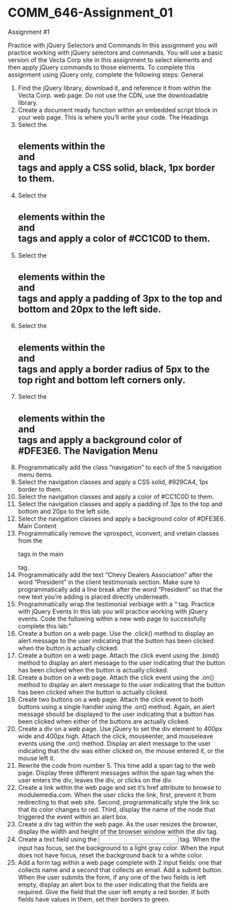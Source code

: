 # COMM_646-Assignment_01
Assignment #1

Practice with jQuery Selectors and Commands
In this assignment you will practice working with jQuery selectors and commands. You will use a basic version of the Vecta Corp site in this assignment to select elements and then apply jQuery commands to those elements. To complete this assignment using jQuery only, complete the following steps:
General
1.	Find the jQuery library, download it, and reference it from within the Vecta Corp. web page. Do not use the CDN, use the downloadable library.
2.	Create a document ready function within an embedded script block in your web page. This is where you’ll write your code.
The Headings
3.	Select the <h2> elements within the <section> and <aside> tags and apply a CSS solid, black, 1px border to them.
4.	Select the <h2> elements within the <section> and <aside> tags and apply a color of #CC1C0D to them.
5.	Select the <h2> elements within the <section> and <aside> tags and apply a padding of 3px to the top and bottom and 20px to the left side.
6.	Select the <h2> elements within the <section> and <aside> tags and apply a border radius of 5px to the top right and bottom left corners only.
7.	Select the <h2> elements within the <section> and <aside> tags and apply a background color of #DFE3E6.
The Navigation Menu
8.	Programmatically add the class “navigation” to each of the 5 navigation menu items.
9.	Select the navigation classes and apply a CSS solid, #929CA4, 1px border to them.
10.	Select the navigation classes and apply a color of #CC1C0D to them.
11.	Select the navigation classes and apply a padding of 3px to the top and bottom and 20px to the left side.
12.	Select the navigation classes and apply a background color of #DFE3E6.
Main Content
13.	Programmatically remove the vprospect, vconvert, and vretain classes from the <p> tags in the main <section> tag.
14.	Programmatically add the text “Chevy Dealers Association” after the word “President” in the client testimonials section. Make sure to programmatically add a line break after the word “President” so that the new text you’re adding is placed directly underneath.
15.	Programmatically wrap the testimonial verbiage with a <q> tag.
Practice with jQuery Events
In this lab you will practice working with jQuery events. Code the following within a new web page to successfully complete this lab:
16.	Create a button on a web page. Use the .click() method to display an alert message to the user indicating that the button has been clicked when the button is actually clicked. 
17.	Create a button on a web page. Attach the click event using the .bind() method to display an alert message to the user indicating that the button has been clicked when the button is actually clicked. 
18.	Create a button on a web page. Attach the click event using the .on() method to display an alert message to the user indicating that the button has been clicked when the button is actually clicked. 
19.	Create two buttons on a web page. Attach the click event to both buttons using a single handler using the .on() method. Again, an alert message should be displayed to the user indicating that a button has been clicked when either of the buttons are actually clicked. 
20.	Create a div on a web page. Use jQuery to set the div element to 400px wide and 400px high. Attach the click, mouseenter, and mouseleave events using the .on() method. Display an alert message to the user indicating that the div was either clicked on, the mouse entered it, or the mouse left it. 
21.	Rewrite the code from number 5. This time add a span tag to the web page. Display three different messages within the span tag when the user enters the div, leaves the div, or clicks on the div.
22.	Create a link within the web page and set it’s href attribute to browse to modulemedia.com. When the user clicks the link, first, prevent it from redirecting to that web site. Second, programmatically style the link so that its color changes to red. Third, display the name of the node that triggered the event within an alert box.
23.	Create a div tag within the web page. As the user resizes the browser, display the width and height of the browser window within the div tag.
24.	Create a text field using the <input> tag. When the input has focus, set the background to a light gray color. When the input does not have focus, reset the background back to a white color.
25.	Add a form tag within a web page complete with 2 input fields: one that collects name and a second that collects an email. Add a submit button. When the user submits the form, if any one of the two fields is left empty, display an alert box to the user indicating that the fields are required. Give the field that the user left empty a red border. If both fields have values in them, set their borders to green.
